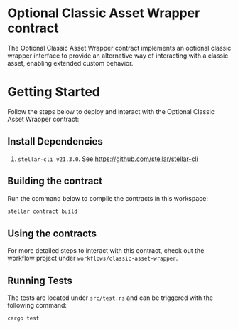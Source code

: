 # Optional Classic Asset Wrapper contract

The Optional Classic Asset Wrapper contract implements an optional classic wrapper interface to provide an alternative way of interacting with a classic asset, enabling extended custom behavior.

# Getting Started

Follow the steps below to deploy and interact with the Optional Classic Asset Wrapper contract:

## Install Dependencies

1. `stellar-cli v21.3.0`. See https://github.com/stellar/stellar-cli

## Building the contract

Run the command below to compile the contracts in this workspace:

```bash
stellar contract build
```

## Using the contracts

For more detailed steps to interact with this contract, check out the workflow project under `workflows/classic-asset-wrapper`.

## Running Tests

The tests are located under `src/test.rs` and can be triggered with the following command:

```bash
cargo test
```
